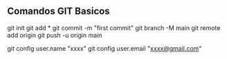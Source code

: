 ## Comandos GIT Basicos

git init
git add *
git commit -m "first commit"
git branch -M main
git remote add origin <URL DEL REPOSITORIO>
git push -u origin main

git config user.name "xxxx"
git config user.email "xxxx@gmail.com"